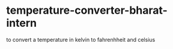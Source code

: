 # temperature-converter-bharat-intern
to convert a temperature in kelvin to fahrenhheit and celsius
